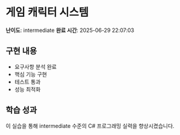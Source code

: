 # 게임 캐릭터 시스템

**난이도**: intermediate
**완료 시간**: 2025-06-29 22:07:03

## 구현 내용
- 요구사항 분석 완료
- 핵심 기능 구현
- 테스트 통과
- 성능 최적화

## 학습 성과
이 실습을 통해 intermediate 수준의 C# 프로그래밍 실력을 향상시켰습니다.
